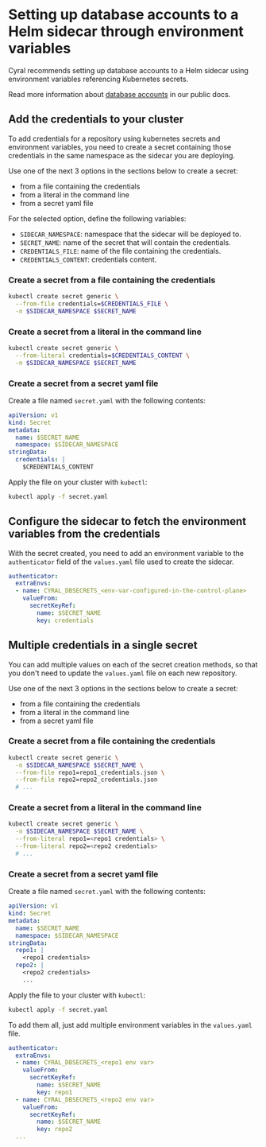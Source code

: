 # Setting up database accounts to a Helm sidecar through environment variables

Cyral recommends setting up database accounts to a Helm sidecar
using environment variables referencing Kubernetes secrets.

Read more information about [database accounts](https://cyral.com/docs/manage-user-access/database-accounts)
in our public docs.

## Add the credentials to your cluster

To add credentials for a repository using kubernetes secrets and environment
variables, you need to create a secret containing those credentials in the
same namespace as the sidecar you are deploying.

Use one of the next 3 options in the sections below to create a secret: 
- from a file containing the credentials
- from a literal in the command line
- from a secret yaml file

For the selected option, define the following variables:
- `SIDECAR_NAMESPACE`: namespace that the sidecar will be deployed to.
- `SECRET_NAME`: name of the secret that will contain the credentials.
- `CREDENTIALS_FILE`: name of the file containing the credentials.
- `CREDENTIALS_CONTENT`: credentials content.

### Create a secret from a file containing the credentials

```bash
kubectl create secret generic \
  --from-file credentials=$CREDENTIALS_FILE \
  -n $SIDECAR_NAMESPACE $SECRET_NAME
```

### Create a secret from a literal in the command line

```bash
kubectl create secret generic \
  --from-literal credentials=$CREDENTIALS_CONTENT \
  -n $SIDECAR_NAMESPACE $SECRET_NAME
```

### Create a secret from a secret yaml file

Create a file named `secret.yaml` with the following contents:

```yaml
apiVersion: v1
kind: Secret
metadata:
  name: $SECRET_NAME
  namespace: $SIDECAR_NAMESPACE
stringData:
  credentials: |
    $CREDENTIALS_CONTENT
```

Apply the file on your cluster with `kubectl`:

```bash
kubectl apply -f secret.yaml
```

## Configure the sidecar to fetch the environment variables from the credentials

With the secret created, you need to add an environment variable to the `authenticator`
field of the `values.yaml` file used to create the sidecar.

```yaml
authenticator:
  extraEnvs:
  - name: CYRAL_DBSECRETS_<env-var-configured-in-the-control-plane>
    valueFrom:
      secretKeyRef:
        name: $SECRET_NAME
        key: credentials
```

## Multiple credentials in a single secret

You can add multiple values on each of the secret creation methods, so that
you don't need to update the `values.yaml` file on each new repository.

Use one of the next 3 options in the sections below to create a secret: 
- from a file containing the credentials
- from a literal in the command line
- from a secret yaml file

### Create a secret from a file containing the credentials

```bash
kubectl create secret generic \
  -n $SIDECAR_NAMESPACE $SECRET_NAME \
  --from-file repo1=repo1_credentials.json \
  --from-file repo2=repo2_credentials.json
  # ...
```

### Create a secret from a literal in the command line

```bash
kubectl create secret generic \
  -n $SIDECAR_NAMESPACE $SECRET_NAME \
  --from-literal repo1=<repo1 credentials> \
  --from-literal repo2=<repo2 credentials>
  # ...
```

### Create a secret from a secret yaml file

Create a file named `secret.yaml` with the following contents:

```yaml
apiVersion: v1
kind: Secret
metadata:
  name: $SECRET_NAME
  namespace: $SIDECAR_NAMESPACE
stringData:
  repo1: |
    <repo1 credentials>
  repo2: |
    <repo2 credentials>
    ...
```

Apply the file to your cluster with `kubectl`:

```bash
kubectl apply -f secret.yaml
```

To add them all, just add multiple environment variables in the `values.yaml` file.

```yaml
authenticator:
  extraEnvs:
  - name: CYRAL_DBSECRETS_<repo1 env var>
    valueFrom:
      secretKeyRef:
        name: $SECRET_NAME
        key: repo1
  - name: CYRAL_DBSECRETS_<repo2 env var>
    valueFrom:
      secretKeyRef:
        name: $SECRET_NAME
        key: repo2
  ...
```

